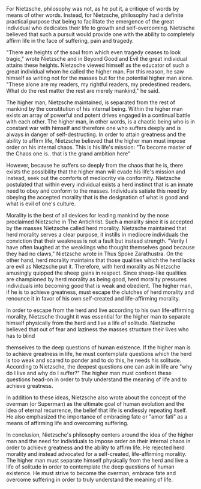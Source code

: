 For Nietzsche, philosophy was not, as he put it, a critique of words by means of other words. Instead, for Nietzsche, philosophy had a definite practical purpose that being to facilitate the emergence of the great individual who dedicates their life to growth and self-overcoming. Nietzsche believed that such a pursuit would provide one with the ability to completely affirm life in the face of suffering, pain and tragedy.

"There are heights of the soul from which even tragedy ceases to look tragic," wrote Nietzsche and in Beyond Good and Evil the great individual attains these heights. Nietzsche viewed himself as the educator of such a great individual whom he called the higher man. For this reason, he saw himself as writing not for the masses but for the potential higher man alone. "These alone are my readers, my rightful readers, my predestined readers. What do the rest matter the rest are merely mankind," he said.

The higher man, Nietzsche maintained, is separated from the rest of mankind by the constitution of his internal being. Within the higher man exists an array of powerful and potent drives engaged in a continual battle with each other. The higher man, in other words, is a chaotic being who is in constant war with himself and therefore one who suffers deeply and is always in danger of self-destructing. In order to attain greatness and the ability to affirm life, Nietzsche believed that the higher man must impose order on his internal chaos. This is his life's mission: "To become master of the Chaos one is.. that is the grand ambition here"

However, because he suffers so deeply from the chaos that he is, there exists the possibility that the higher man will evade his life's mission and instead, seek out the comforts of mediocrity via conformity. Nietzsche postulated that within every individual exists a herd instinct that is an innate need to obey and conform to the masses. Individuals satiate this need by obeying the accepted morality that is the designation of what is good and what is evil of one's culture.

Morality is the best of all devices for leading mankind by the nose proclaimed Nietzsche in The Antichrist. Such a morality since it is accepted by the masses Nietzsche called herd morality. Nietzsche maintained that herd morality serves a clear purpose, it instills in mediocre individuals the conviction that their weakness is not a fault but instead strength. "Verily I have often laughed at the weaklings who thought themselves good because they had no claws," Nietzsche wrote in Thus Spoke Zarathustra. On the other hand, herd morality maintains that those qualities which the herd lacks are evil as Nietzsche put it. Therefore, with herd morality as Nietzsche amusingly quipped the sheep gains in respect. Since sheep-like qualities are championed by herd morality as being good, herd morality pressures individuals into becoming good that is weak and obedient. The higher man, if he is to achieve greatness, must escape the clutches of herd morality and renounce it in favor of his own self-created and life-affirming morality.

In order to escape from the herd and live according to his own life-affirming morality, Nietzsche thought it was essential for the higher man to separate himself physically from the herd and live a life of solitude. Nietzsche believed that out of fear and laziness the masses structure their lives who has to blind

 themselves to the deep questions of human existence. If the higher man is to achieve greatness in life, he must contemplate questions which the herd is too weak and scared to ponder and to do this, he needs his solitude. According to Nietzsche, the deepest questions one can ask in life are "why do I live and why do I suffer?" The higher man must confront these questions head-on in order to truly understand the meaning of life and to achieve greatness.

In addition to these ideas, Nietzsche also wrote about the concept of the overman (or Superman) as the ultimate goal of human evolution and the idea of eternal recurrence, the belief that life is endlessly repeating itself. He also emphasized the importance of embracing fate or "amor fati" as a means of affirming life and overcoming suffering.

In conclusion, Nietzsche's philosophy centers around the idea of the higher man and the need for individuals to impose order on their internal chaos in order to achieve greatness and the ability to affirm life. He rejected herd morality and instead advocated for a self-created, life-affirming morality. The higher man must separate himself physically from the herd and live a life of solitude in order to contemplate the deep questions of human existence. He must strive to become the overman, embrace fate and overcome suffering in order to truly understand the meaning of life.